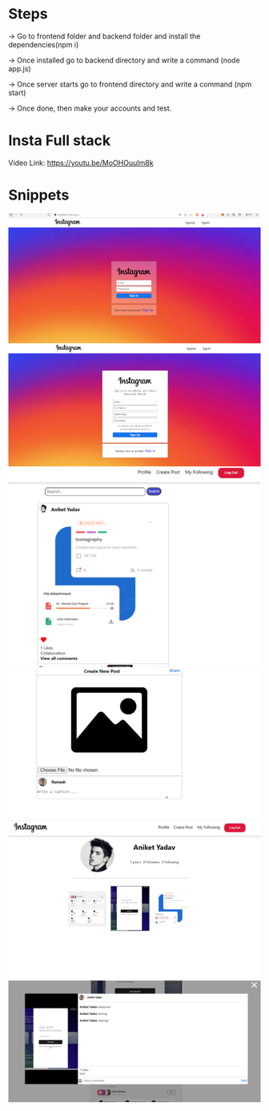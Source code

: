 # Steps

-> Go to frontend folder and backend folder and install the dependencies(npm i)


-> Once installed go to backend directory and write a command (node app.js)


-> Once server starts go to frontend directory and write a command (npm start)


-> Once done, then make your accounts and test.




# Insta Full stack 

Video Link: https://youtu.be/MoOHOuuIm8k


# Snippets 

<img src="./frontend/src/assets/insta1.png"/>
<img src="./frontend/src/assets/insta2.png"/>
<img src="./frontend/src/assets/insta3.png"/>
<img src="./frontend/src/assets/insta4.png"/>
<img src="./frontend/src/assets/insta5.png"/>
<img src="./frontend/src/assets/insta6.png"/>


